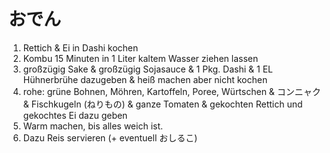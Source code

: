 # おでん
 1. Rettich & Ei in Dashi kochen
 2. Kombu 15 Minuten in 1 Liter kaltem Wasser ziehen lassen
 3. großzügig Sake & großzügig Sojasauce & 1 Pkg. Dashi & 1 EL Hühnerbrühe dazugeben & heiß machen aber nicht kochen
 4. rohe: grüne Bohnen, Möhren, Kartoffeln, Poree,  Würtschen & コンニャク & Fischkugeln (ねりもの) & ganze Tomaten & gekochten Rettich und gekochtes Ei dazu geben
 5. Warm machen, bis alles weich ist.
 6. Dazu Reis servieren (+ eventuell おしるこ)
